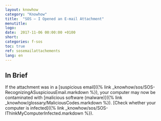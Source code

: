```yaml
---
layout: knowhow
category: "Knowhow"
title:  "SOS – I Opened an E-mail Attachment"
menutitle:
logo:
date:  2017-11-06 00:00:00 +0100
short:
categories: f-sos
toc: true
ref: sosemailattachements
lang: en
---
```


## In Brief

If the attachment was in a [suspicious email]({% link _knowhow/sos/SOS-RecognizingASuspiciousEmail.markdown %}), your computer may now be contaminated with [malicious software (malware)]({% link _knowhow/glossary/MaliciousCodes.markdown %}). [Check whether your computer is infected]({% link _knowhow/sos/SOS-IThinkMyComputerInfected.markdown %}).

